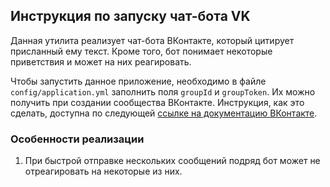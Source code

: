 ## Инструкция по запуску чат-бота VK

Данная утилита реализует чат-бота ВКонтакте, который цитирует присланный ему текст. Кроме того, бот понимает некоторые приветствия и может на них реагировать.

Чтобы запустить данное приложение, необходимо в файле `config/application.yml` заполнить поля `groupId` и `groupToken`. Их можно получить при создании сообщества ВКонтакте. Инструкция, как это сделать, доступна по следующей [ссылке на документацию ВКонтакте](https://dev.vk.com/ru/api/access-token/getting-started#%D0%9A%D0%BB%D1%8E%D1%87%20%D0%B4%D0%BE%D1%81%D1%82%D1%83%D0%BF%D0%B0%20%D1%81%D0%BE%D0%BE%D0%B1%D1%89%D0%B5%D1%81%D1%82%D0%B2%D0%B0).

### Особенности реализации

1. При быстрой отправке нескольких сообщений подряд бот может не отреагировать на некоторые из них.